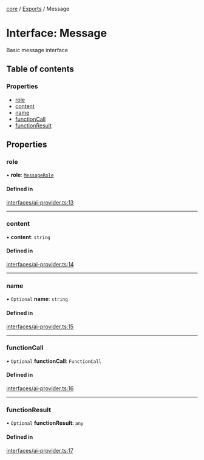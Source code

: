 <!-- 
 ⚠️  AUTO-GENERATED FILE - DO NOT EDIT MANUALLY
 This file is automatically generated by scripts/docs-generator.js
 To make changes, edit the source TypeScript files or update the generator script
-->

[core](../../) / [Exports](../modules) / Message

# Interface: Message

Basic message interface

## Table of contents

### Properties

- [role](Message#role)
- [content](Message#content)
- [name](Message#name)
- [functionCall](Message#functioncall)
- [functionResult](Message#functionresult)

## Properties

### role

• **role**: [`MessageRole`](../modules#messagerole)

#### Defined in

[interfaces/ai-provider.ts:13](https://github.com/woojubb/robota/blob/f2044536073df65f9112d45570cc110d351b585d/packages/core/src/interfaces/ai-provider.ts#L13)

___

### content

• **content**: `string`

#### Defined in

[interfaces/ai-provider.ts:14](https://github.com/woojubb/robota/blob/f2044536073df65f9112d45570cc110d351b585d/packages/core/src/interfaces/ai-provider.ts#L14)

___

### name

• `Optional` **name**: `string`

#### Defined in

[interfaces/ai-provider.ts:15](https://github.com/woojubb/robota/blob/f2044536073df65f9112d45570cc110d351b585d/packages/core/src/interfaces/ai-provider.ts#L15)

___

### functionCall

• `Optional` **functionCall**: `FunctionCall`

#### Defined in

[interfaces/ai-provider.ts:16](https://github.com/woojubb/robota/blob/f2044536073df65f9112d45570cc110d351b585d/packages/core/src/interfaces/ai-provider.ts#L16)

___

### functionResult

• `Optional` **functionResult**: `any`

#### Defined in

[interfaces/ai-provider.ts:17](https://github.com/woojubb/robota/blob/f2044536073df65f9112d45570cc110d351b585d/packages/core/src/interfaces/ai-provider.ts#L17)

